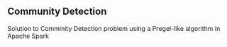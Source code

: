 ## Community Detection

Solution to Comminity Detection problem using a Pregel-like algorithm in Apache Spark 
